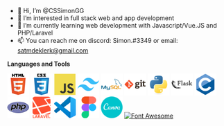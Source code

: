 - 👋 Hi, I’m @CSSimonGG
- 👀 I’m interested in full stack web and app development
- 🌱 I’m currently learning web development with Javascript/Vue.JS and PHP/Laravel
- 📫 You can reach me on discord: Simon.#3349 or email: <a href="mailto:satmdeklerk@gmail.com">satmdeklerk@gmail.com</a>

<!---
CSSimonGG/CSSimonGG is a ✨ special ✨ repository because its `README.md` (this file) appears on your GitHub profile.
You can click the Preview link to take a look at your changes.
--->

**Languages and Tools**

  <a href="https://www.w3.org/html/"><img src="https://raw.githubusercontent.com/devicons/devicon/master/icons/html5/html5-original-wordmark.svg" alt="HTML5" height="50"></a>
  <a href="https://www.w3.org/Style/CSS/Overview.en.html"><img src="https://raw.githubusercontent.com/devicons/devicon/master/icons/css3/css3-original-wordmark.svg" alt="CSS3" height="50"></a>
  <a href="https://developer.mozilla.org/en-US/docs/Web/JavaScript"><img src="https://raw.githubusercontent.com/devicons/devicon/master/icons/javascript/javascript-original.svg" alt="JavaScript" height="50"></a>
  <a href="https://tailwindcss.com/"><img src="https://raw.githubusercontent.com/devicons/devicon/master/icons/tailwindcss/tailwindcss-plain.svg" alt="TailwindCSS" height="50"></a>
  <a href="https://www.mysql.com/"><img src="https://raw.githubusercontent.com/devicons/devicon/1119b9f84c0290e0f0b38982099a2bd027a48bf1/icons/mysql/mysql-original-wordmark.svg" alt="MySQL" height="50"></a>
  <a href="https://git-scm.com/"><img src="https://raw.githubusercontent.com/devicons/devicon/1119b9f84c0290e0f0b38982099a2bd027a48bf1/icons/git/git-original-wordmark.svg" alt="Git" height="50"></a>
  <a href="https://www.python.org/"><img src="https://raw.githubusercontent.com/devicons/devicon/1119b9f84c0290e0f0b38982099a2bd027a48bf1/icons/python/python-original.svg" alt="Python" height="50"></a>
  <a href="https://flask.palletsprojects.com/en/2.1.x/"><img src="https://raw.githubusercontent.com/devicons/devicon/1119b9f84c0290e0f0b38982099a2bd027a48bf1/icons/flask/flask-original-wordmark.svg" alt="Flask" height="50"></a>
  <a href="https://en.wikipedia.org/wiki/C_(programming_language)"><img src="https://raw.githubusercontent.com/devicons/devicon/1119b9f84c0290e0f0b38982099a2bd027a48bf1/icons/c/c-original.svg" alt="C" height="50"></a>
  <a href="https://php.net/"><img src="https://raw.githubusercontent.com/devicons/devicon/1119b9f84c0290e0f0b38982099a2bd027a48bf1/icons/php/php-original.svg" alt="PHP" height="50"></a>
  <a href="https://laravel.com/"><img src="https://raw.githubusercontent.com/devicons/devicon/master/icons/laravel/laravel-plain-wordmark.svg" alt="Laravel" height="50"></a>
  <a href="https://code.visualstudio.com/"><img src="https://raw.githubusercontent.com/devicons/devicon/1119b9f84c0290e0f0b38982099a2bd027a48bf1/icons/vscode/vscode-original.svg" alt="VS Code" height="50"></a>
  <a href="https://www.figma.com/"><img src="https://raw.githubusercontent.com/devicons/devicon/1119b9f84c0290e0f0b38982099a2bd027a48bf1/icons/figma/figma-original.svg" alt="Figma" height="50"></a>
  <a href="https://www.canva.com/"><img src="https://raw.githubusercontent.com/devicons/devicon/1119b9f84c0290e0f0b38982099a2bd027a48bf1/icons/canva/canva-original.svg" alt="Canva" height="50"></a>
  <a href="https://fontawesome.com/"><img src="https://external-content.duckduckgo.com/iu/?u=https%3A%2F%2Fwww.drupal.org%2Ffiles%2Fstyles%2Fgrid-3-2x%2Fpublic%2Fproject-images%2Ffont_awesome_logo.png%3Fitok%3DMtqWCxXg&f=1&nofb=1&ipt=fc5e191f7bf7d1b9acc5a94dfcfa9cdec6bf3dbd30ff887ae6551d92f2c4704a&ipo=images" alt="Font Awesome" height="50"></a>
